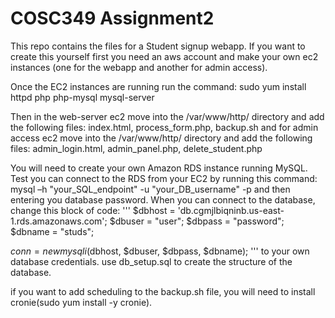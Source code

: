 # COSC349 Assignment2
This repo contains the files for a Student signup webapp. If you want to create this yourself first you need an aws account and make your own ec2 instances (one for the webapp and another for admin access).

Once the EC2 instances are running run the command: sudo yum install httpd php php-mysql mysql-server

Then in the web-server ec2 move into the /var/www/http/ directory and add the following files: index.html, process_form.php, backup.sh
and for admin access ec2 move into the /var/www/http/ directory and add the following files: admin_login.html, admin_panel.php, delete_student.php

You will need to create your own Amazon RDS instance running MySQL. Test you can connect to the RDS from your EC2 by running this command: mysql –h "your_SQL_endpoint" -u "your_DB_username" -p
and then entering you database password. When you can connect to the database, change this block of code:
'''
$dbhost = 'db.cgmjlbiqninb.us-east-1.rds.amazonaws.com';
$dbuser = "user";
$dbpass = "password";
$dbname = "studs";

$conn = new mysqli($dbhost, $dbuser, $dbpass, $dbname);
'''
to your own database credentials.
use db_setup.sql to create the structure of the database.

if you want to add scheduling to the backup.sh file, you will need to install cronie(sudo yum install -y cronie).

